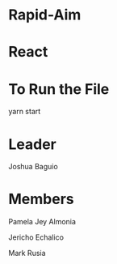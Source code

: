 
# Rapid-Aim

# React

# To Run the File

yarn start

# Leader

Joshua Baguio
# Members

Pamela Jey Almonia

Jericho Echalico

Mark Rusia
